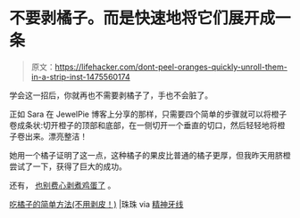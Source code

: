 # 不要剥橘子。而是快速地将它们展开成一条

> 原文：<https://lifehacker.com/dont-peel-oranges-quickly-unroll-them-in-a-strip-inst-1475560174>

学会这一招后，你就再也不需要剥橘子了，手也不会脏了。



正如 Sara 在 JewelPie 博客上分享的那样，只需要四个简单的步骤就可以将橙子卷成条状:切开橙子的顶部和底部，在一侧切开一个垂直的切口，然后轻轻地将橙子卷出来。漂亮整洁！

她用一个橘子证明了这一点，这种橘子的果皮比普通的橘子更厚，但我昨天用脐橙尝试了一下，获得了巨大的成功。

还有， [也别费心剥煮鸡蛋了](https://lifehacker.com/never-peel-an-egg-again-5889940) 。

[吃橘子的简单方法(不用剥皮！)](http://jewelpie.com/easy-way-to-peel-mandarin-oranges/) |珠珠 via [精神牙线](http://mentalfloss.com/article/53831/8-foods-youve-been-eating-all-wrong)